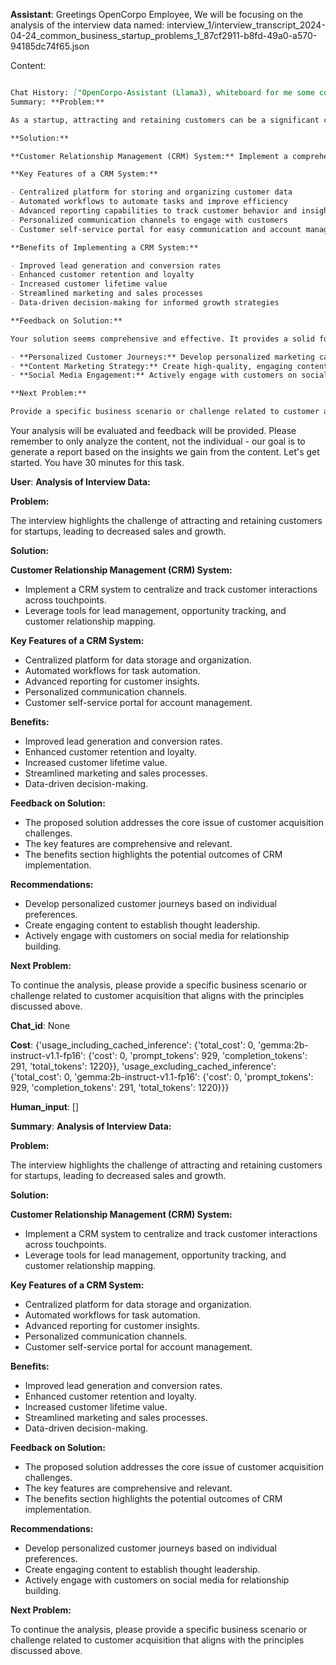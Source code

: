 **Assistant**: Greetings OpenCorpo Employee, We will be focusing on the analysis of the interview data named: interview_1/interview_transcript_2024-04-24_common_business_startup_problems_1_87cf2911-b8fd-49a0-a570-94185dc74f65.json 


 Content: 

 ```md

 Chat History: ["OpenCorpo-Assistant (Llama3), whiteboard for me some common business startup problems. Propose a solution for customer acquisition. I will evaluate your answers and give my feedback, then propose a problem to you. You will answer and I will evaluate. Let's now begin. You have 30 minutes.", '**Problem:**\n\nAs a startup, attracting and retaining customers can be a significant challenge. Many businesses struggle with inconsistent customer acquisition, leading to decreased sales and growth.\n\n**Solution:**\n\n**Customer Relationship Management (CRM) System:** Implement a comprehensive CRM system to track and manage customer interactions across all touchpoints. Use tools like lead management, opportunity tracking, and customer relationship mapping to identify and nurture potential customers.\n\n**Key Features of a CRM System:**\n\n- Centralized platform for storing and organizing customer data\n- Automated workflows to automate tasks and improve efficiency\n- Advanced reporting capabilities to track customer behavior and insights\n- Personalized communication channels to engage with customers\n- Customer self-service portal for easy communication and account management\n\n**Benefits of Implementing a CRM System:**\n\n- Improved lead generation and conversion rates\n- Enhanced customer retention and loyalty\n- Increased customer lifetime value\n- Streamlined marketing and sales processes\n- Data-driven decision-making for informed growth strategies\n\n**Feedback on Solution:**\n\nYour solution seems comprehensive and effective. It provides a solid foundation for improving customer acquisition. However, it would be helpful to consider the following:\n\n- **Personalized Customer Journeys:** Develop personalized marketing campaigns and content based on customer preferences and behavior.\n- **Content Marketing Strategy:** Create high-quality, engaging content that resonates with potential customers and establishes thought leadership.\n- **Social Media Engagement:** Actively engage with customers on social media platforms to build relationships and foster loyalty.\n\n**Next Problem:**\n\nProvide a specific business scenario or challenge related to customer acquisition, and I will offer a solution based on the principles outlined above.'] 
 Summary: **Problem:**

As a startup, attracting and retaining customers can be a significant challenge. Many businesses struggle with inconsistent customer acquisition, leading to decreased sales and growth.

**Solution:**

**Customer Relationship Management (CRM) System:** Implement a comprehensive CRM system to track and manage customer interactions across all touchpoints. Use tools like lead management, opportunity tracking, and customer relationship mapping to identify and nurture potential customers.

**Key Features of a CRM System:**

- Centralized platform for storing and organizing customer data
- Automated workflows to automate tasks and improve efficiency
- Advanced reporting capabilities to track customer behavior and insights
- Personalized communication channels to engage with customers
- Customer self-service portal for easy communication and account management

**Benefits of Implementing a CRM System:**

- Improved lead generation and conversion rates
- Enhanced customer retention and loyalty
- Increased customer lifetime value
- Streamlined marketing and sales processes
- Data-driven decision-making for informed growth strategies

**Feedback on Solution:**

Your solution seems comprehensive and effective. It provides a solid foundation for improving customer acquisition. However, it would be helpful to consider the following:

- **Personalized Customer Journeys:** Develop personalized marketing campaigns and content based on customer preferences and behavior.
- **Content Marketing Strategy:** Create high-quality, engaging content that resonates with potential customers and establishes thought leadership.
- **Social Media Engagement:** Actively engage with customers on social media platforms to build relationships and foster loyalty.

**Next Problem:**

Provide a specific business scenario or challenge related to customer acquisition, and I will offer a solution based on the principles outlined above. 
``` 


 Your analysis will be evaluated and feedback will be provided. Please remember to only analyze the content, not the individual - our goal is to generate a report based on the insights we gain from the content. Let's get started. You have 30 minutes for this task.

**User**: **Analysis of Interview Data:**

**Problem:**

The interview highlights the challenge of attracting and retaining customers for startups, leading to decreased sales and growth.

**Solution:**

**Customer Relationship Management (CRM) System:**

* Implement a CRM system to centralize and track customer interactions across touchpoints.
* Leverage tools for lead management, opportunity tracking, and customer relationship mapping.

**Key Features of a CRM System:**

* Centralized platform for data storage and organization.
* Automated workflows for task automation.
* Advanced reporting for customer insights.
* Personalized communication channels.
* Customer self-service portal for account management.

**Benefits:**

* Improved lead generation and conversion rates.
* Enhanced customer retention and loyalty.
* Increased customer lifetime value.
* Streamlined marketing and sales processes.
* Data-driven decision-making.

**Feedback on Solution:**

* The proposed solution addresses the core issue of customer acquisition challenges.
* The key features are comprehensive and relevant.
* The benefits section highlights the potential outcomes of CRM implementation.

**Recommendations:**

* Develop personalized customer journeys based on individual preferences.
* Create engaging content to establish thought leadership.
* Actively engage with customers on social media for relationship building.

**Next Problem:**

To continue the analysis, please provide a specific business scenario or challenge related to customer acquisition that aligns with the principles discussed above.

**Chat_id**: None

**Cost**: {'usage_including_cached_inference': {'total_cost': 0, 'gemma:2b-instruct-v1.1-fp16': {'cost': 0, 'prompt_tokens': 929, 'completion_tokens': 291, 'total_tokens': 1220}}, 'usage_excluding_cached_inference': {'total_cost': 0, 'gemma:2b-instruct-v1.1-fp16': {'cost': 0, 'prompt_tokens': 929, 'completion_tokens': 291, 'total_tokens': 1220}}}

**Human_input**: []

**Summary**: **Analysis of Interview Data:**

**Problem:**

The interview highlights the challenge of attracting and retaining customers for startups, leading to decreased sales and growth.

**Solution:**

**Customer Relationship Management (CRM) System:**

* Implement a CRM system to centralize and track customer interactions across touchpoints.
* Leverage tools for lead management, opportunity tracking, and customer relationship mapping.

**Key Features of a CRM System:**

* Centralized platform for data storage and organization.
* Automated workflows for task automation.
* Advanced reporting for customer insights.
* Personalized communication channels.
* Customer self-service portal for account management.

**Benefits:**

* Improved lead generation and conversion rates.
* Enhanced customer retention and loyalty.
* Increased customer lifetime value.
* Streamlined marketing and sales processes.
* Data-driven decision-making.

**Feedback on Solution:**

* The proposed solution addresses the core issue of customer acquisition challenges.
* The key features are comprehensive and relevant.
* The benefits section highlights the potential outcomes of CRM implementation.

**Recommendations:**

* Develop personalized customer journeys based on individual preferences.
* Create engaging content to establish thought leadership.
* Actively engage with customers on social media for relationship building.

**Next Problem:**

To continue the analysis, please provide a specific business scenario or challenge related to customer acquisition that aligns with the principles discussed above.

